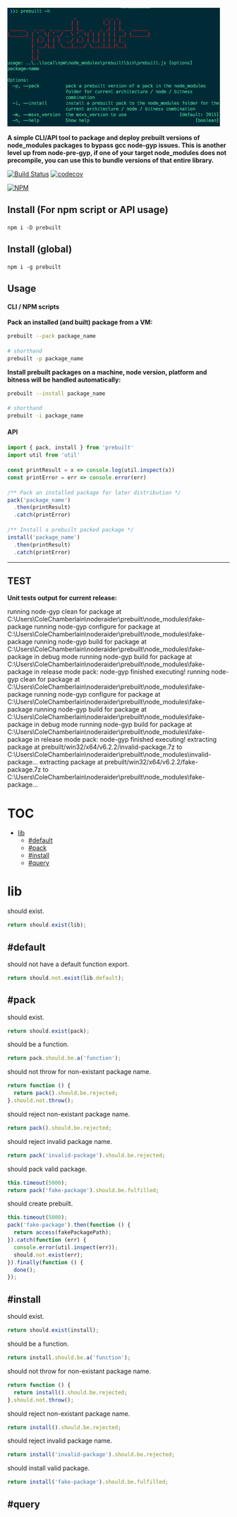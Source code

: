 [![NPM](https://raw.githubusercontent.com/noderaider/prebuilt/master/public/images/prebuilt-cli.png)](https://npmjs.com/packages/prebuilt)

**A simple CLI/API tool to package and deploy prebuilt versions of node_modules packages to bypass gcc node-gyp issues. This is another level up from node-pre-gyp, if one of your target node_modules does not precompile, you can use this to bundle versions of that entire library.**


[![Build Status](https://travis-ci.org/noderaider/prebuilt.svg?branch=master)](https://travis-ci.org/noderaider/prebuilt)
[![codecov](https://codecov.io/gh/noderaider/prebuilt/branch/master/graph/badge.svg)](https://codecov.io/gh/noderaider/prebuilt)

[![NPM](https://nodei.co/npm/prebuilt.png?stars=true&downloads=true)](https://nodei.co/npm/prebuilt/)


## Install (For npm script or API usage)

`npm i -D prebuilt`

## Install (global)

`npm i -g prebuilt`

## Usage

#### CLI / NPM scripts

**Pack an installed (and built) package from a VM:**

```bash
prebuilt --pack package_name

# shorthand
prebuilt -p package_name
```

**Install prebuilt packages on a machine, node version, platform and bitness will be handled automatically:**

```bash
prebuilt --install package_name

# shorthand
prebuilt -i package_name
```


#### API

```js
import { pack, install } from 'prebuilt'
import util from 'util'

const printResult = x => console.log(util.inspect(x))
const printError = err => console.error(err)

/** Pack an installed package for later distribution */
pack('package_name')
  .then(printResult)
  .catch(printError)

/** Install a prebuilt packed package */
install('package_name')
  .then(printResult)
  .catch(printError)
```

---


## TEST

**Unit tests output for current release:**

running node-gyp clean for package at C:\Users\ColeChamberlain\noderaider\prebuilt\node_modules\fake-package
running node-gyp configure for package at C:\Users\ColeChamberlain\noderaider\prebuilt\node_modules\fake-package
running node-gyp build for package at C:\Users\ColeChamberlain\noderaider\prebuilt\node_modules\fake-package in debug mode
running node-gyp build for package at C:\Users\ColeChamberlain\noderaider\prebuilt\node_modules\fake-package in release mode
pack: node-gyp finished executing!
running node-gyp clean for package at C:\Users\ColeChamberlain\noderaider\prebuilt\node_modules\fake-package
running node-gyp configure for package at C:\Users\ColeChamberlain\noderaider\prebuilt\node_modules\fake-package
running node-gyp build for package at C:\Users\ColeChamberlain\noderaider\prebuilt\node_modules\fake-package in debug mode
running node-gyp build for package at C:\Users\ColeChamberlain\noderaider\prebuilt\node_modules\fake-package in release mode
pack: node-gyp finished executing!
extracting package at prebuilt/win32/x64/v6.2.2/invalid-package.7z to C:\Users\ColeChamberlain\noderaider\prebuilt\node_modules\invalid-package...
extracting package at prebuilt/win32/x64/v6.2.2/fake-package.7z to C:\Users\ColeChamberlain\noderaider\prebuilt\node_modules\fake-package...
# TOC
   - [lib](#lib)
     - [#default](#lib-default)
     - [#pack](#lib-pack)
     - [#install](#lib-install)
     - [#query](#lib-query)
<a name=""></a>
 
<a name="lib"></a>
# lib
should exist.

```js
return should.exist(lib);
```

<a name="lib-default"></a>
## #default
should not have a default function export.

```js
return should.not.exist(lib.default);
```

<a name="lib-pack"></a>
## #pack
should exist.

```js
return should.exist(pack);
```

should be a function.

```js
return pack.should.be.a('function');
```

should not throw for non-existant package name.

```js
return function () {
  return pack().should.be.rejected;
}.should.not.throw();
```

should reject non-existant package name.

```js
return pack().should.be.rejected;
```

should reject invalid package name.

```js
return pack('invalid-package').should.be.rejected;
```

should pack valid package.

```js
this.timeout(5000);
return pack('fake-package').should.be.fulfilled;
```

should create prebuilt.

```js
this.timeout(5000);
pack('fake-package').then(function () {
  return access(fakePackagePath);
}).catch(function (err) {
  console.error(util.inspect(err));
  should.not.exist(err);
}).finally(function () {
  done();
});
```

<a name="lib-install"></a>
## #install
should exist.

```js
return should.exist(install);
```

should be a function.

```js
return install.should.be.a('function');
```

should not throw for non-existant package name.

```js
return function () {
  return install().should.be.rejected;
}.should.not.throw();
```

should reject non-existant package name.

```js
return install().should.be.rejected;
```

should reject invalid package name.

```js
return install('invalid-package').should.be.rejected;
```

should install valid package.

```js
return install('fake-package').should.be.fulfilled;
```

<a name="lib-query"></a>
## #query
